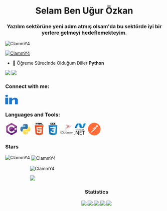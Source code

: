 <h1 align="center">Selam Ben Uğur Özkan</h1>
<h3 align="center">Yazılım sektörüne yeni adım atmış olsam'da bu sektörde iyi bir yerlere gelmeyi hedeflemekteyim.</h3>
<p align="left"> <img src="https://komarev.com/ghpvc/?username=ClammY4&label=Profile%20views&color=0e75b6&style=flat" alt="ClammY4" /> </p>

<p align="left"> <a href="https://github.com/ryo-ma/github-profile-trophy"><img src="https://github-profile-trophy.vercel.app/?username=ClammY4&theme=nord" alt="ClammY4" /></a> </p>

- 🌱 Öğreme Sürecinde Olduğum Diller **Python**



<div> <a href="https://www.linkedin.com/in/https://www.linkedin.com/in/uğur-özkan" target="_blank"><img src="https://img.shields.io/badge/LinkedIn-0077B5?style=for-the-badge&logo=linkedin&logoColor=white" target="_blank"></a>
<a href="https://github.com/ClammY4" target="_blank"><img src="https://img.shields.io/badge/GitHub-100000?style=for-the-badge&logo=github&logoColor=white" target="_blank"></a>
</div><h3 align="left">Connect with me:</h3>
<p align="left">
<a href="https://linkedin.com/in/https://www.linkedin.com/in/uğur-özkan" target="blank"><img align="center" src="https://raw.githubusercontent.com/teamedwardforever/Readme-Generator/71f25dd8b98329b168142a6b782a107b75eab178/svg/Social/linked-in-alt.svg" alt="https://www.linkedin.com/in/uğur-özkan" height="30" width="40" /></a></p>

<h3 align="left">Languages and Tools:</h3>
<p align="left">
<img src="https://raw.githubusercontent.com/teamedwardforever/Readme-Generator/71f25dd8b98329b168142a6b782a107b75eab178/svg/Skills/Languages/csharp-original.svg" alt="Csharp" width="40" height="40"/>
<img src="https://raw.githubusercontent.com/teamedwardforever/Readme-Generator/71f25dd8b98329b168142a6b782a107b75eab178/svg/Skills/Languages/python-original.svg" alt="Python" width="40" height="40"/>
<img src="https://raw.githubusercontent.com/teamedwardforever/Readme-Generator/71f25dd8b98329b168142a6b782a107b75eab178/svg/Skills/Frontend/html5-original-wordmark.svg" alt="HTML" width="40" height="40"/>
<img src="https://raw.githubusercontent.com/teamedwardforever/Readme-Generator/71f25dd8b98329b168142a6b782a107b75eab178/svg/Skills/Frontend/css3-original-wordmark.svg" alt="Css" width="40" height="40"/>
<img src="https://raw.githubusercontent.com/teamedwardforever/Readme-Generator/71f25dd8b98329b168142a6b782a107b75eab178/svg/Skills/Database/microsoft-sql-server-logo.svg" alt="Microsoft Sql Server" width="40" height="40"/>
<img src="https://raw.githubusercontent.com/teamedwardforever/Readme-Generator/71f25dd8b98329b168142a6b782a107b75eab178/svg/Skills/Framework/dot-net-original-wordmark.svg" alt="Dot Net" width="40" height="40"/>
<img src="https://raw.githubusercontent.com/teamedwardforever/Readme-Generator/71f25dd8b98329b168142a6b782a107b75eab178/svg/Skills/Software/getpostman-icon.svg" alt="Postman" width="40" height="40"/>
</p>

<h3 align="left">Stars</h3>
<img align="left" height="180em" src="https://github-readme-stats.vercel.app/api/top-langs/?username=ClammY4&layout=compact&theme=highcontrast" alt=ClammY4 />

<p>&nbsp;<img align="center" height="180em" src="https://github-readme-stats.vercel.app/api?username=ClammY4&show_icons=true&locale=en&theme=dark" alt="ClammY4" /></p>

<p><img align="center" height="180em" src="https://github-readme-streak-stats.herokuapp.com/?user=ClammY4&theme=dark" alt="ClammY4" /></p>

<img src="https://user-images.githubusercontent.com/73097560/115834477-dbab4500-a447-11eb-908a-139a6edaec5c.gif"><h3 align="center">Statistics</h3>
<div align="center">
<a href="https://github.com/ClammY4">
<img align="center" src="http://github-profile-summary-cards.vercel.app/api/cards/stats?username=ClammY4&theme=aura" height="180em" />
<img align="center" src="http://github-profile-summary-cards.vercel.app/api/cards/most-commit-language?username=ClammY4&theme=aura" height="180em" />
<img align="center" src="http://github-profile-summary-cards.vercel.app/api/cards/repos-per-language?username=ClammY4&theme=aura" height="180em" />
<img align="center" src="http://github-profile-summary-cards.vercel.app/api/cards/productive-time?username=ClammY4&theme=2077" height="180em" />
<img align="center" src="http://github-profile-summary-cards.vercel.app/api/cards/profile-details?username=ClammY4&theme=2077" height="180em" />
</div>
